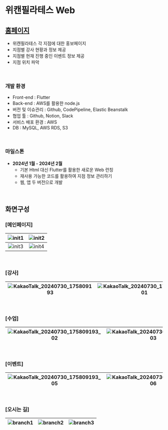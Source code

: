 # 위캔필라테스 Web

## [홈페이지](https://www.wecankr.com/)

- 위캔필라테스 각 지점에 대한 홍보페이지
- 지점별 강사 현황과 정보 제공
- 지점별 현재 진행 중인 이벤트 정보 제공
- 지점 위치 파악

<br>

### 개발 환경

- Front-end : Flutter
- Back-end : AWS를 활용한 node.js
- 버전 및 이슈관리 : Github, CodePipeline, Elastic Beanstalk
- 협업 툴 : Github, Notion, Slack
- 서비스 배포 환경 : AWS
- DB : MySQL, AWS RDS, S3

<br>

### 마일스톤
- **2024년 1월 - 2024년 2월**
    - 기본 Html 대신 Flutter를 활용한 새로운 Web 런칭
    - 재사용 가능한 코드를 활용하여 지점 정보 관리하기
    - 웹, 앱 두 버전으로 개발

<br>

## 화면구성
### [메인페이지]
|![init1](https://github.com/user-attachments/assets/0293840a-f797-4ee5-a478-00d59bb92243)|![init2](https://github.com/user-attachments/assets/e0f08a10-61fc-4126-8ea8-b02c79d02d3b)|
|:--:|:--:|
|![init3](https://github.com/user-attachments/assets/63a809cc-e6b1-4a8d-a29b-d2b994fcec43)|![init4](https://github.com/user-attachments/assets/70e9a3c4-73d1-442c-82cf-f58c72603b27)|

<br>

### [강사]
|![KakaoTalk_20240730_175809193](https://github.com/user-attachments/assets/a9a6e41e-754c-40d1-bbfe-a5ddd5235d1f)|![KakaoTalk_20240730_175809193_01](https://github.com/user-attachments/assets/c4f192b2-5697-4bed-9d5f-bfbc56d5a113)|
|:--:|:--:|

<br>

### [수업]
|![KakaoTalk_20240730_175809193_02](https://github.com/user-attachments/assets/7116e243-f3ad-4a5c-8fbd-a55994dc0b9a)|![KakaoTalk_20240730_175809193_03](https://github.com/user-attachments/assets/0b856a0c-af0b-49d6-84e5-17e9bc00dc9f)|![KakaoTalk_20240730_175809193_04](https://github.com/user-attachments/assets/f0d1097a-ec5f-4594-84cd-d82db23001cb)|
|:--:|:--:|:--:|

<br>

### [이벤트]
|![KakaoTalk_20240730_175809193_05](https://github.com/user-attachments/assets/4fc9e788-6be2-44c5-bd2b-7b8605ba2468)|![KakaoTalk_20240730_175809193_06](https://github.com/user-attachments/assets/635f012b-44ec-4b1d-8568-e4ec37a575ed)|![KakaoTalk_20240730_175809193_07](https://github.com/user-attachments/assets/46bfc1b0-b9af-4fa0-9db7-d3f63766d114)|
|:--:|:--:|:--:|

<br>

### [오시는 길]
|![branch1](https://github.com/user-attachments/assets/c47290fb-97eb-4cad-94da-9eb9a2f79e1a)|![branch2](https://github.com/user-attachments/assets/f34549e4-e52e-4721-8298-367c7c61fea4)|![branch3](https://github.com/user-attachments/assets/eb351d16-3513-46c8-8350-0c5e3eb1605f)|
|:--:|:--:|:--:|
